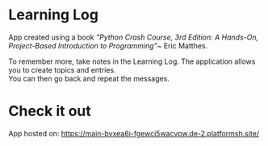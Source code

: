 # Learning Log

App created using a book *"Python Crash Course, 3rd Edition: A Hands-On, Project-Based Introduction to Programming"*~ Eric Matthes.

To remember more, take notes in the Learning Log. The application allows you to create topics and entries.   
You can then go back and repeat the messages.

# Check it out
App hosted on: https://main-bvxea6i-fgewci5wacvpw.de-2.platformsh.site/
